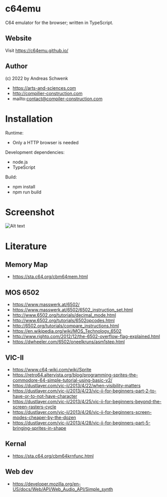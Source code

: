 # c64emu

C64 emulator for the browser; written in TypeScript.

## Website

Visit https://c64emu.github.io/

## Author

(c) 2022 by Andreas Schwenk

-   https://arts-and-sciences.com
-   http://compilier-construction.com
-   mailto:contact@compiler-construction.com

# Installation

Runtime:

-   Only a HTTP browser is needed

Development dependencies:

-   node.js
-   TypeScript

Build:

-   npm install
-   npm run build

# Screenshot

![Alt text](screenshots/canvas.png?raw=true 'Title')

# Literature

## Memory Map

-   https://sta.c64.org/cbm64mem.html

## MOS 6502

-   https://www.masswerk.at/6502/
-   https://www.masswerk.at/6502/6502_instruction_set.html
-   http://www.6502.org/tutorials/decimal_mode.html
-   http://www.6502.org/tutorials/6502opcodes.html
-   http://6502.org/tutorials/compare_instructions.html
-   https://en.wikipedia.org/wiki/MOS_Technology_6502
-   http://www.righto.com/2012/12/the-6502-overflow-flag-explained.html
-   https://dwheeler.com/6502/oneelkruns/asm1step.html

## VIC-II

-   https://www.c64-wiki.com/wiki/Sprite
-   https://retro64.altervista.org/blog/programming-sprites-the-commodore-64-simple-tutorial-using-basic-v2/
-   https://dustlayer.com/vic-ii/2013/4/22/when-visibility-matters
-   https://dustlayer.com/vic-ii/2013/4/23/vic-ii-for-beginners-part-2-to-have-or-to-not-have-character
-   https://dustlayer.com/vic-ii/2013/4/25/vic-ii-for-beginners-beyond-the-screen-rasters-cycle
-   https://dustlayer.com/vic-ii/2013/4/26/vic-ii-for-beginners-screen-modes-cheaper-by-the-dozen
-   https://dustlayer.com/vic-ii/2013/4/28/vic-ii-for-beginners-part-5-bringing-sprites-in-shape

## Kernal

-   https://sta.c64.org/cbm64krnfunc.html

## Web dev

-   https://developer.mozilla.org/en-US/docs/Web/API/Web_Audio_API/Simple_synth
